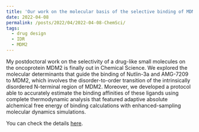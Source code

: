 ```yaml
---
title: 'Our work on the molecular basis of the selective binding of MDM2 inhibitors is out in Chemical Science.'
date: 2022-04-08
permalink: /posts/2022/04/2022-04-08-ChemSci/
tags:
  - drug design
  - IDR
  - MDM2
---
```


My postdoctoral work on the selectivity of a drug-like small molecules on the oncoprotein MDM2 is finally out in Chemical Science. We explored the molecular determinants that guide the binding of Nutlin-3a and AMG-7209 to MDM2, which involves the disorder-to-order transition of the intrinsically disordered N-terminal region of MDM2. Moreover, we developed a protocol able to accurately estimate the binding affinities of these ligands using complete thermodynamic analysis that featured adaptive absolute alchemical free energy of binding calculations with enhanced-sampling molecular dynamics simulations. 

You can check the details [here](https://pubs.rsc.org/en/content/articlehtml/2022/sc/d2sc00028h).
